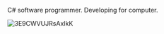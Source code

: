 C# software programmer. Developing for computer.

<!---
Traslox/Traslox is a ✨ special ✨ repository because its `README.md` (this file) appears on your GitHub profile.
You can click the Preview link to take a look at your changes.
--->

![3E9CWVUJRsAxIkK](https://user-images.githubusercontent.com/107253054/188773116-67c53ca9-1998-433b-ac56-3bc6c9d3a80f.png)
